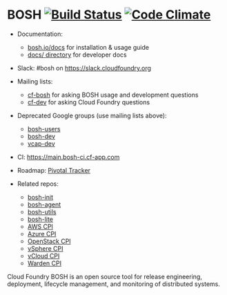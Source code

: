 # BOSH [![Build Status](https://travis-ci.org/cloudfoundry/bosh.png?branch=master)](https://travis-ci.org/cloudfoundry/bosh) [![Code Climate](https://codeclimate.com/github/cloudfoundry/bosh.png)](https://codeclimate.com/github/cloudfoundry/bosh)

* Documentation:
	- [bosh.io/docs](https://bosh.io/docs) for installation & usage guide
	- [docs/ directory](docs/) for developer docs

* Slack: #bosh on <https://slack.cloudfoundry.org>

* Mailing lists:
    - [cf-bosh](https://lists.cloudfoundry.org/pipermail/cf-bosh) for asking BOSH usage and development questions
    - [cf-dev](https://lists.cloudfoundry.org/pipermail/cf-dev) for asking Cloud Foundry questions

* Deprecated Google groups (use mailing lists above):
	- [bosh-users](https://groups.google.com/a/cloudfoundry.org/group/bosh-users/topics)
	- [bosh-dev](https://groups.google.com/a/cloudfoundry.org/group/bosh-dev/topics)
	- [vcap-dev](https://groups.google.com/a/cloudfoundry.org/group/vcap-dev/topics)

* CI: <https://main.bosh-ci.cf-app.com>

* Roadmap: [Pivotal Tracker](https://www.pivotaltracker.com/n/projects/956238)

* Related repos:
	- [bosh-init](https://github.com/cloudfoundry/bosh-init)
	- [bosh-agent](https://github.com/cloudfoundry/bosh-agent)
	- [bosh-utils](https://github.com/cloudfoundry/bosh-utils)
	- [bosh-lite](https://github.com/cloudfoundry/bosh-lite)
	- [AWS CPI](https://github.com/cloudfoundry-incubator/bosh-aws-cpi-release)
	- [Azure CPI](https://github.com/cloudfoundry-incubator/bosh-azure-cpi-release)
	- [OpenStack CPI](https://github.com/cloudfoundry-incubator/bosh-openstack-cpi-release)
	- [vSphere CPI](https://github.com/cloudfoundry-incubator/bosh-vsphere-cpi-release)
	- [vCloud CPI](https://github.com/cloudfoundry-incubator/bosh-vcloud-cpi-release)
	- [Warden CPI](https://github.com/cppforlife/bosh-warden-cpi-release)

Cloud Foundry BOSH is an open source tool for release engineering, deployment, lifecycle management, and monitoring of distributed systems.
